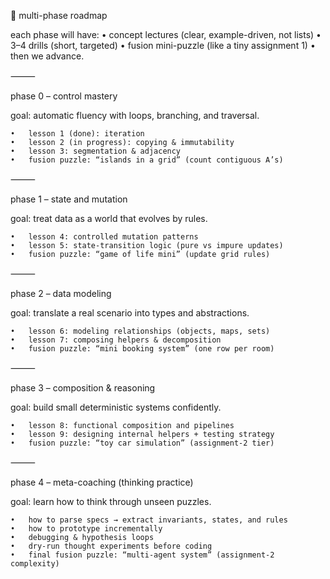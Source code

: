 🧩 multi-phase roadmap

each phase will have:
	•	concept lectures (clear, example-driven, not lists)
	•	3–4 drills (short, targeted)
	•	fusion mini-puzzle (like a tiny assignment 1)
	•	then we advance.

⸻

phase 0 – control mastery

goal: automatic fluency with loops, branching, and traversal.

	•	lesson 1 (done): iteration
	•	lesson 2 (in progress): copying & immutability
	•	lesson 3: segmentation & adjacency
	•	fusion puzzle: “islands in a grid” (count contiguous A’s)

⸻

phase 1 – state and mutation

goal: treat data as a world that evolves by rules.

	•	lesson 4: controlled mutation patterns
	•	lesson 5: state-transition logic (pure vs impure updates)
	•	fusion puzzle: “game of life mini” (update grid rules)

⸻

phase 2 – data modeling

goal: translate a real scenario into types and abstractions.

	•	lesson 6: modeling relationships (objects, maps, sets)
	•	lesson 7: composing helpers & decomposition
	•	fusion puzzle: “mini booking system” (one row per room)

⸻

phase 3 – composition & reasoning

goal: build small deterministic systems confidently.

	•	lesson 8: functional composition and pipelines
	•	lesson 9: designing internal helpers + testing strategy
	•	fusion puzzle: “toy car simulation” (assignment-2 tier)

⸻

phase 4 – meta-coaching (thinking practice)

goal: learn how to think through unseen puzzles.

	•	how to parse specs → extract invariants, states, and rules
	•	how to prototype incrementally
	•	debugging & hypothesis loops
	•	dry-run thought experiments before coding
	•	final fusion puzzle: “multi-agent system” (assignment-2 complexity)